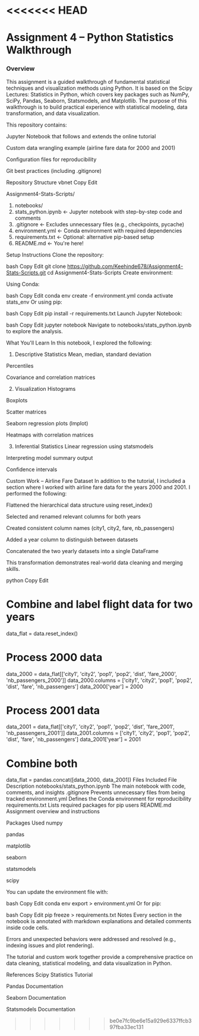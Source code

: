 <<<<<<< HEAD
=======
# Assignment 4 – Python Statistics Walkthrough
### Overview
This assignment is a guided walkthrough of fundamental statistical techniques and visualization methods using Python. It is based on the Scipy Lectures: Statistics in Python, which covers key packages such as NumPy, SciPy, Pandas, Seaborn, Statsmodels, and Matplotlib. The purpose of this walkthrough is to build practical experience with statistical modeling, data transformation, and data visualization.

This repository contains:

Jupyter Notebook that follows and extends the online tutorial

Custom data wrangling example (airline fare data for 2000 and 2001)

Configuration files for reproducibility

Git best practices (including .gitignore)

 Repository Structure
vbnet
Copy
Edit

Assignment4-Stats-Scripts/

1. notebooks/
2. stats_python.ipynb      <- Jupyter notebook with step-by-step code and comments
3. .gitignore                  <- Excludes unnecessary files (e.g., checkpoints, pycache)
4. environment.yml            <- Conda environment with required dependencies
5. requirements.txt           <- Optional: alternative pip-based setup
6. README.md                  <- You're here!

Setup Instructions
Clone the repository:

bash
Copy
Edit
git clone https://github.com/Keehinde678/Assignment4-Stats-Scripts.git
cd Assignment4-Stats-Scripts
Create environment:

Using Conda:

bash
Copy
Edit
conda env create -f environment.yml
conda activate stats_env
Or using pip:

bash
Copy
Edit
pip install -r requirements.txt
Launch Jupyter Notebook:

bash
Copy
Edit
jupyter notebook
Navigate to notebooks/stats_python.ipynb to explore the analysis.

 What You'll Learn
In this notebook, I explored the following:

1. Descriptive Statistics
Mean, median, standard deviation

Percentiles

Covariance and correlation matrices

2. Visualization
Histograms

Boxplots

Scatter matrices

Seaborn regression plots (lmplot)

Heatmaps with correlation matrices

3. Inferential Statistics
Linear regression using statsmodels

Interpreting model summary output

Confidence intervals

 Custom Work – Airline Fare Dataset
In addition to the tutorial, I included a section where I worked with airline fare data for the years 2000 and 2001. I performed the following:

Flattened the hierarchical data structure using reset_index()

Selected and renamed relevant columns for both years

Created consistent column names (city1, city2, fare, nb_passengers)

Added a year column to distinguish between datasets

Concatenated the two yearly datasets into a single DataFrame

This transformation demonstrates real-world data cleaning and merging skills.

python
Copy
Edit
# Combine and label flight data for two years
data_flat = data.reset_index()

# Process 2000 data
data_2000 = data_flat[['city1', 'city2', 'pop1', 'pop2', 'dist', 'fare_2000', 'nb_passengers_2000']]
data_2000.columns = ['city1', 'city2', 'pop1', 'pop2', 'dist', 'fare', 'nb_passengers']
data_2000['year'] = 2000

# Process 2001 data
data_2001 = data_flat[['city1', 'city2', 'pop1', 'pop2', 'dist', 'fare_2001', 'nb_passengers_2001']]
data_2001.columns = ['city1', 'city2', 'pop1', 'pop2', 'dist', 'fare', 'nb_passengers']
data_2001['year'] = 2001

# Combine both
data_flat = pandas.concat([data_2000, data_2001])
 Files Included
File	Description
notebooks/stats_python.ipynb	The main notebook with code, comments, and insights
.gitignore	Prevents unnecessary files from being tracked
environment.yml	Defines the Conda environment for reproducibility
requirements.txt	Lists required packages for pip users
README.md	Assignment overview and instructions

 Packages Used
numpy

pandas

matplotlib

seaborn

statsmodels

scipy

You can update the environment file with:

bash
Copy
Edit
conda env export > environment.yml
Or for pip:

bash
Copy
Edit
pip freeze > requirements.txt
 Notes
Every section in the notebook is annotated with markdown explanations and detailed comments inside code cells.

Errors and unexpected behaviors were addressed and resolved (e.g., indexing issues and plot rendering).

The tutorial and custom work together provide a comprehensive practice on data cleaning, statistical modeling, and data visualization in Python.

 References
 Scipy Statistics Tutorial

 Pandas Documentation

 Seaborn Documentation

 Statsmodels Documentation

>>>>>>> be0e7fc9be6e15a929e6337ffcb397fba33ec131
